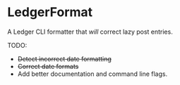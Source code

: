 # LedgerFormat
A Ledger CLI formatter that *will* correct lazy post entries.

TODO: 
* ~~Detect incorrect date formatting~~
* ~~Correct date formats~~
* Add better documentation and command line flags.  

